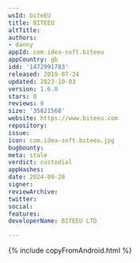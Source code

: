 ```yaml
---
wsId: biteEU
title: BITEEU
altTitle: 
authors:
- danny
appId: com.idea-soft.biteeu
appCountry: gb
idd: '1472991783'
released: 2019-07-24
updated: 2023-10-03
version: 1.6.0
stars: 0
reviews: 0
size: '35821568'
website: https://www.biteeu.com
repository: 
issue: 
icon: com.idea-soft.biteeu.jpg
bugbounty: 
meta: stale
verdict: custodial
appHashes: 
date: 2024-09-28
signer: 
reviewArchive: 
twitter: 
social: 
features: 
developerName: BITEEU LTD

---
```


{% include copyFromAndroid.html %}